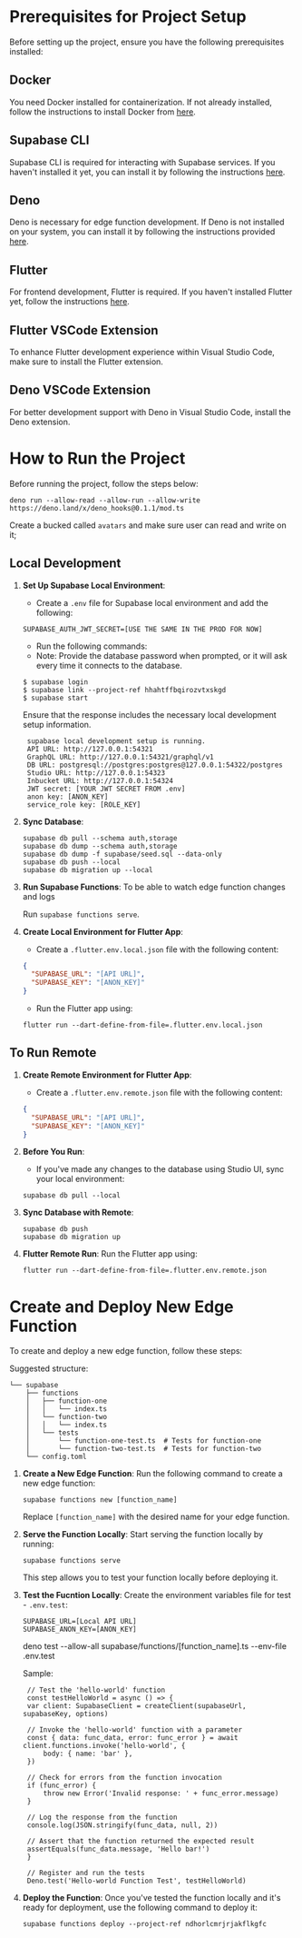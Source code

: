 # Prerequisites for Project Setup

Before setting up the project, ensure you have the following prerequisites installed:

## Docker

You need Docker installed for containerization. If not already installed, follow the instructions to install Docker from [here](https://docs.docker.com/get-docker/).

## Supabase CLI

Supabase CLI is required for interacting with Supabase services. If you haven't installed it yet, you can install it by following the instructions [here](https://github.com/supabase/cli).

## Deno

Deno is necessary for edge function development. If Deno is not installed on your system, you can install it by following the instructions provided [here](https://docs.deno.com/runtime/manual/getting_started/installation).

## Flutter

For frontend development, Flutter is required. If you haven't installed Flutter yet, follow the instructions [here](https://docs.flutter.dev/get-started/install).

## Flutter VSCode Extension

To enhance Flutter development experience within Visual Studio Code, make sure to install the Flutter extension.

## Deno VSCode Extension

For better development support with Deno in Visual Studio Code, install the Deno extension.

# How to Run the Project

Before running the project, follow the steps below:

```
deno run --allow-read --allow-run --allow-write https://deno.land/x/deno_hooks@0.1.1/mod.ts
```

Create a bucked called `avatars` and make sure user can read and write on it;

## Local Development

1. **Set Up Supabase Local Environment**:

   - Create a `.env` file for Supabase local environment and add the following:

   ```
   SUPABASE_AUTH_JWT_SECRET=[USE THE SAME IN THE PROD FOR NOW]
   ```

   - Run the following commands:
   - Note: Provide the database password when prompted, or it will ask every time it connects to the database.

   ```
   $ supabase login
   $ supabase link --project-ref hhahtffbqirozvtxskgd
   $ supabase start
   ```

   Ensure that the response includes the necessary local development setup information.

   ```
    supabase local development setup is running.
    API URL: http://127.0.0.1:54321
    GraphQL URL: http://127.0.0.1:54321/graphql/v1
    DB URL: postgresql://postgres:postgres@127.0.0.1:54322/postgres
    Studio URL: http://127.0.0.1:54323
    Inbucket URL: http://127.0.0.1:54324
    JWT secret: [YOUR JWT SECRET FROM .env]
    anon key: [ANON_KEY]
    service_role key: [ROLE_KEY]

   ```

2. **Sync Database**:

   ```
   supabase db pull --schema auth,storage
   supabase db dump --schema auth,storage
   supabase db dump -f supabase/seed.sql --data-only
   supabase db push --local
   supabase db migration up --local
   ```

3. **Run Supabase Functions**:
   To be able to watch edge function changes and logs

   Run
   `supabase functions serve`.

4. **Create Local Environment for Flutter App**:

   - Create a `.flutter.env.local.json` file with the following content:

   ```json
   {
     "SUPABASE_URL": "[API URL]",
     "SUPABASE_KEY": "[ANON_KEY]"
   }
   ```

   - Run the Flutter app using:

   ```
   flutter run --dart-define-from-file=.flutter.env.local.json
   ```

## To Run Remote

1. **Create Remote Environment for Flutter App**:

   - Create a `.flutter.env.remote.json` file with the following content:

   ```json
   {
     "SUPABASE_URL": "[API URL]",
     "SUPABASE_KEY": "[ANON_KEY]"
   }
   ```

2. **Before You Run**:

   - If you've made any changes to the database using Studio UI, sync your local environment:

   ```
   supabase db pull --local
   ```

3. **Sync Database with Remote**:

   ```
   supabase db push
   supabase db migration up
   ```

4. **Flutter Remote Run**:
   Run the Flutter app using:
   ```
   flutter run --dart-define-from-file=.flutter.env.remote.json
   ```

# Create and Deploy New Edge Function

To create and deploy a new edge function, follow these steps:

Suggested structure:

```
└── supabase
    ├── functions
    │   ├── function-one
    │   │   └── index.ts
    │   └── function-two
    │   │   └── index.ts
    │   └── tests
    │       └── function-one-test.ts  # Tests for function-one
    │       └── function-two-test.ts  # Tests for function-two
    └── config.toml
```

1. **Create a New Edge Function**:
   Run the following command to create a new edge function:

   ```
   supabase functions new [function_name]
   ```

   Replace `[function_name]` with the desired name for your edge function.

2. **Serve the Function Locally**:
   Start serving the function locally by running:

   ```
   supabase functions serve
   ```

   This step allows you to test your function locally before deploying it.

3. **Test the Fucntion Locally**:
   Create the environment variables file for test - `.env.test`:

   ```
   SUPABASE_URL=[Local API URL]
   SUPABASE_ANON_KEY=[ANON_KEY]
   ```

   deno test --allow-all supabase/functions/[function_name].ts --env-file .env.test

   Sample:

   ```TS
    // Test the 'hello-world' function
    const testHelloWorld = async () => {
    var client: SupabaseClient = createClient(supabaseUrl, supabaseKey, options)

    // Invoke the 'hello-world' function with a parameter
    const { data: func_data, error: func_error } = await client.functions.invoke('hello-world', {
        body: { name: 'bar' },
    })

    // Check for errors from the function invocation
    if (func_error) {
        throw new Error('Invalid response: ' + func_error.message)
    }

    // Log the response from the function
    console.log(JSON.stringify(func_data, null, 2))

    // Assert that the function returned the expected result
    assertEquals(func_data.message, 'Hello bar!')
    }

    // Register and run the tests
    Deno.test('Hello-world Function Test', testHelloWorld)
   ```

4. **Deploy the Function**:
   Once you've tested the function locally and it's ready for deployment, use the following command to deploy it:

   ```
   supabase functions deploy --project-ref ndhorlcmrjrjakflkgfc
   ```
